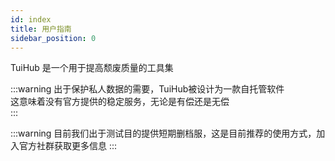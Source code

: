 ```yaml
---
id: index
title: 用户指南
sidebar_position: 0
---
```


TuiHub 是一个用于提高颓废质量的工具集

:::warning
出于保护私人数据的需要，TuiHub被设计为一款自托管软件  
这意味着没有官方提供的稳定服务，无论是有偿还是无偿  
:::

:::warning
目前我们出于测试目的提供短期删档服，这是目前推荐的使用方式，加入官方社群获取更多信息
:::